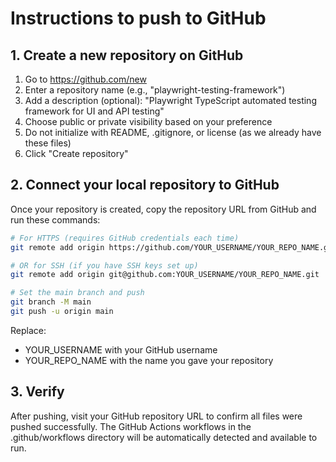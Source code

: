 # Instructions to push to GitHub

## 1. Create a new repository on GitHub
1. Go to https://github.com/new
2. Enter a repository name (e.g., "playwright-testing-framework")
3. Add a description (optional): "Playwright TypeScript automated testing framework for UI and API testing"
4. Choose public or private visibility based on your preference
5. Do not initialize with README, .gitignore, or license (as we already have these files)
6. Click "Create repository"

## 2. Connect your local repository to GitHub
Once your repository is created, copy the repository URL from GitHub and run these commands:

```bash
# For HTTPS (requires GitHub credentials each time)
git remote add origin https://github.com/YOUR_USERNAME/YOUR_REPO_NAME.git

# OR for SSH (if you have SSH keys set up)
git remote add origin git@github.com:YOUR_USERNAME/YOUR_REPO_NAME.git

# Set the main branch and push
git branch -M main
git push -u origin main
```

Replace:
- YOUR_USERNAME with your GitHub username
- YOUR_REPO_NAME with the name you gave your repository

## 3. Verify
After pushing, visit your GitHub repository URL to confirm all files were pushed successfully. The GitHub Actions workflows in the .github/workflows directory will be automatically detected and available to run.
